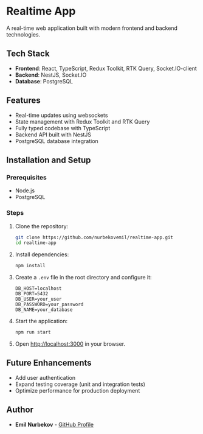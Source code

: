 # Realtime App

A real-time web application built with modern frontend and backend technologies.

## Tech Stack
- **Frontend**: React, TypeScript, Redux Toolkit, RTK Query, Socket.IO-client
- **Backend**: NestJS, Socket.IO
- **Database**: PostgreSQL

## Features
- Real-time updates using websockets
- State management with Redux Toolkit and RTK Query
- Fully typed codebase with TypeScript
- Backend API built with NestJS
- PostgreSQL database integration

## Installation and Setup

### Prerequisites
- Node.js
- PostgreSQL

### Steps
1. Clone the repository:
   ```bash
   git clone https://github.com/nurbekovemil/realtime-app.git
   cd realtime-app
   ```
2. Install dependencies:
   ```bash
   npm install
   ```
3. Create a `.env` file in the root directory and configure it:
   ```
   DB_HOST=localhost
   DB_PORT=5432
   DB_USER=your_user
   DB_PASSWORD=your_password
   DB_NAME=your_database
   ```
4. Start the application:
   ```bash
   npm run start
   ```
5. Open [http://localhost:3000](http://localhost:3000) in your browser.

## Future Enhancements
- Add user authentication
- Expand testing coverage (unit and integration tests)
- Optimize performance for production deployment

## Author
- **Emil Nurbekov** - [GitHub Profile](https://github.com/nurbekovemil)
